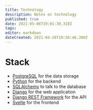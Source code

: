```yaml
---
title: Technology
description: Notes on technology
published: true
date: 2021-05-06T19:01:30.318Z
tags: 
editor: markdown
dateCreated: 2021-04-20T19:56:46.300Z
---
```


# Stack

- [PostgreSQL](https://www.postgresql.org/) for the data storage
- [Python](https://www.python.org/) for the backend
- [SQLAlchemy](https://www.sqlalchemy.org/) to talk to the database
- [Django](https://www.djangoproject.com/) for the web application
- [Django REST Framework](https://www.django-rest-framework.org/) for the API 
- [Svelte](https://svelte.dev/) for the frontend
